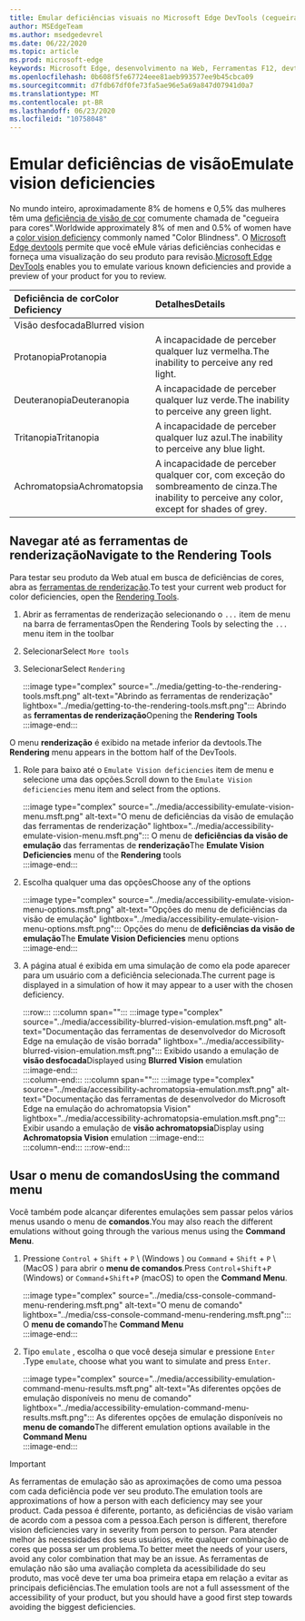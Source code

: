 ```yaml
---
title: Emular deficiências visuais no Microsoft Edge DevTools (cegueira para cores)
author: MSEdgeTeam
ms.author: msedgedevrel
ms.date: 06/22/2020
ms.topic: article
ms.prod: microsoft-edge
keywords: Microsoft Edge, desenvolvimento na Web, Ferramentas F12, devtools
ms.openlocfilehash: 0b608f5fe67724eee81aeb993577ee9b45cbca09
ms.sourcegitcommit: d7fdb67df0fe73fa5ae96e5a69a847d07941d0a7
ms.translationtype: MT
ms.contentlocale: pt-BR
ms.lasthandoff: 06/23/2020
ms.locfileid: "10758048"
---
```

# <span data-ttu-id="54d1d-103">Emular deficiências de visão</span><span class="sxs-lookup"><span data-stu-id="54d1d-103">Emulate vision deficiencies</span></span>

<span data-ttu-id="54d1d-104">No mundo inteiro, aproximadamente 8% de homens e 0,5% das mulheres têm uma [deficiência de visão de cor][ColorblindawarenessMain] comumente chamada de "cegueira para cores".</span><span class="sxs-lookup"><span data-stu-id="54d1d-104">Worldwide approximately 8% of men and 0.5% of women have a [color vision deficiency][ColorblindawarenessMain] commonly named "Color Blindness".</span></span>  <span data-ttu-id="54d1d-105">O [Microsoft Edge devtools][MicrosoftEdgeDevTools] permite que você eMule várias deficiências conhecidas e forneça uma visualização do seu produto para revisão.</span><span class="sxs-lookup"><span data-stu-id="54d1d-105">[Microsoft Edge DevTools][MicrosoftEdgeDevTools] enables you to emulate various known deficiencies and provide a preview of your product for you to review.</span></span>  

| <span data-ttu-id="54d1d-106">Deficiência de cor</span><span class="sxs-lookup"><span data-stu-id="54d1d-106">Color Deficiency</span></span> | <span data-ttu-id="54d1d-107">Detalhes</span><span class="sxs-lookup"><span data-stu-id="54d1d-107">Details</span></span> |  
|:--- |:--- |  
| <span data-ttu-id="54d1d-108">Visão desfocada</span><span class="sxs-lookup"><span data-stu-id="54d1d-108">Blurred vision</span></span> |  |   
| <span data-ttu-id="54d1d-109">Protanopia</span><span class="sxs-lookup"><span data-stu-id="54d1d-109">Protanopia</span></span> | <span data-ttu-id="54d1d-110">A incapacidade de perceber qualquer luz vermelha.</span><span class="sxs-lookup"><span data-stu-id="54d1d-110">The inability to perceive any red light.</span></span> |  
| <span data-ttu-id="54d1d-111">Deuteranopia</span><span class="sxs-lookup"><span data-stu-id="54d1d-111">Deuteranopia</span></span> | <span data-ttu-id="54d1d-112">A incapacidade de perceber qualquer luz verde.</span><span class="sxs-lookup"><span data-stu-id="54d1d-112">The inability to perceive any green light.</span></span> |  
| <span data-ttu-id="54d1d-113">Tritanopia</span><span class="sxs-lookup"><span data-stu-id="54d1d-113">Tritanopia</span></span> | <span data-ttu-id="54d1d-114">A incapacidade de perceber qualquer luz azul.</span><span class="sxs-lookup"><span data-stu-id="54d1d-114">The inability to perceive any blue light.</span></span> |  
| <span data-ttu-id="54d1d-115">Achromatopsia</span><span class="sxs-lookup"><span data-stu-id="54d1d-115">Achromatopsia</span></span> | <span data-ttu-id="54d1d-116">A incapacidade de perceber qualquer cor, com exceção do sombreamento de cinza.</span><span class="sxs-lookup"><span data-stu-id="54d1d-116">The inability to perceive any color, except for shades of grey.</span></span> |  

## <span data-ttu-id="54d1d-117">Navegar até as ferramentas de renderização</span><span class="sxs-lookup"><span data-stu-id="54d1d-117">Navigate to the Rendering Tools</span></span>  

<span data-ttu-id="54d1d-118">Para testar seu produto da Web atual em busca de deficiências de cores, abra as [ferramentas de renderização][RenderingTools].</span><span class="sxs-lookup"><span data-stu-id="54d1d-118">To test your current web product for color deficiencies, open the [Rendering Tools][RenderingTools].</span></span>  

1.  <span data-ttu-id="54d1d-119">Abrir as ferramentas de renderização selecionando o `...` item de menu na barra de ferramentas</span><span class="sxs-lookup"><span data-stu-id="54d1d-119">Open the Rendering Tools by selecting the `...` menu item in the toolbar</span></span>  
1.  <span data-ttu-id="54d1d-120">Selecionar</span><span class="sxs-lookup"><span data-stu-id="54d1d-120">Select</span></span> `More tools`  
1.  <span data-ttu-id="54d1d-121">Selecionar</span><span class="sxs-lookup"><span data-stu-id="54d1d-121">Select</span></span> `Rendering`  
    
    :::image type="complex" source="../media/getting-to-the-rendering-tools.msft.png" alt-text="Abrindo as ferramentas de renderização" lightbox="../media/getting-to-the-rendering-tools.msft.png":::
       <span data-ttu-id="54d1d-123">Abrindo as **ferramentas de renderização**</span><span class="sxs-lookup"><span data-stu-id="54d1d-123">Opening the **Rendering Tools**</span></span>  
    :::image-end:::  

<span data-ttu-id="54d1d-124">O menu **renderização** é exibido na metade inferior da devtools.</span><span class="sxs-lookup"><span data-stu-id="54d1d-124">The **Rendering** menu appears in the bottom half of the DevTools.</span></span>  

1.  <span data-ttu-id="54d1d-125">Role para baixo até o `Emulate Vision deficiencies` item de menu e selecione uma das opções.</span><span class="sxs-lookup"><span data-stu-id="54d1d-125">Scroll down to the `Emulate Vision deficiencies` menu item and select from the options.</span></span>  
    
    :::image type="complex" source="../media/accessibility-emulate-vision-menu.msft.png" alt-text="O menu de deficiências da visão de emulação das ferramentas de renderização" lightbox="../media/accessibility-emulate-vision-menu.msft.png":::
       <span data-ttu-id="54d1d-127">O menu de **deficiências da visão de emulação** das ferramentas de **renderização**</span><span class="sxs-lookup"><span data-stu-id="54d1d-127">The **Emulate Vision Deficiencies** menu of the **Rendering** tools</span></span>  
    :::image-end:::  
    
1.  <span data-ttu-id="54d1d-128">Escolha qualquer uma das opções</span><span class="sxs-lookup"><span data-stu-id="54d1d-128">Choose any of the options</span></span>  
    
    :::image type="complex" source="../media/accessibility-emulate-vision-menu-options.msft.png" alt-text="Opções do menu de deficiências da visão de emulação" lightbox="../media/accessibility-emulate-vision-menu-options.msft.png":::
       <span data-ttu-id="54d1d-130">Opções do menu de **deficiências da visão de emulação**</span><span class="sxs-lookup"><span data-stu-id="54d1d-130">The **Emulate Vision Deficiencies** menu options</span></span>  
    :::image-end:::  
    
1.  <span data-ttu-id="54d1d-131">A página atual é exibida em uma simulação de como ela pode aparecer para um usuário com a deficiência selecionada.</span><span class="sxs-lookup"><span data-stu-id="54d1d-131">The current page is displayed in a simulation of how it may appear to a user with the chosen deficiency.</span></span>  

    :::row:::
       :::column span="":::
          :::image type="complex" source="../media/accessibility-blurred-vision-emulation.msft.png" alt-text="Documentação das ferramentas de desenvolvedor do Microsoft Edge na emulação de visão borrada" lightbox="../media/accessibility-blurred-vision-emulation.msft.png":::
             <span data-ttu-id="54d1d-133">Exibido usando a emulação de **visão desfocada**</span><span class="sxs-lookup"><span data-stu-id="54d1d-133">Displayed using **Blurred Vision** emulation</span></span>  
          :::image-end:::  
       :::column-end:::
       :::column span="":::
          :::image type="complex" source="../media/accessibility-achromatopsia-emulation.msft.png" alt-text="Documentação das ferramentas de desenvolvedor do Microsoft Edge na emulação do achromatopsia Vision" lightbox="../media/accessibility-achromatopsia-emulation.msft.png":::
             <span data-ttu-id="54d1d-135">Exibir usando a emulação de **visão achromatopsia**</span><span class="sxs-lookup"><span data-stu-id="54d1d-135">Display using **Achromatopsia Vision** emulation</span></span> :::image-end:::  
       :::column-end:::
    :::row-end:::
    
## <span data-ttu-id="54d1d-136">Usar o menu de comandos</span><span class="sxs-lookup"><span data-stu-id="54d1d-136">Using the command menu</span></span>  

<span data-ttu-id="54d1d-137">Você também pode alcançar diferentes emulações sem passar pelos vários menus usando o menu de **comandos**.</span><span class="sxs-lookup"><span data-stu-id="54d1d-137">You may also reach the different emulations without going through the various menus using the **Command Menu**.</span></span>  

1.  <span data-ttu-id="54d1d-138">Pressione `Control` + `Shift` + `P` \ (Windows \) ou `Command` + `Shift` + `P` \ (MacOS \) para abrir o **menu de comandos**.</span><span class="sxs-lookup"><span data-stu-id="54d1d-138">Press `Control`+`Shift`+`P` \(Windows\) or `Command`+`Shift`+`P` \(macOS\) to open the **Command Menu**.</span></span>  
    
    :::image type="complex" source="../media/css-console-command-menu-rendering.msft.png" alt-text="O menu de comando" lightbox="../media/css-console-command-menu-rendering.msft.png":::
       <span data-ttu-id="54d1d-140">O **menu de comando**</span><span class="sxs-lookup"><span data-stu-id="54d1d-140">The **Command Menu**</span></span>  
    :::image-end:::  
    
1.  <span data-ttu-id="54d1d-141">Tipo `emulate` , escolha o que você deseja simular e pressione `Enter` .</span><span class="sxs-lookup"><span data-stu-id="54d1d-141">Type `emulate`, choose what you want to simulate and press `Enter`.</span></span>  
    
    :::image type="complex" source="../media/accessibility-emulation-command-menu-results.msft.png" alt-text="As diferentes opções de emulação disponíveis no menu de comando" lightbox="../media/accessibility-emulation-command-menu-results.msft.png":::
       <span data-ttu-id="54d1d-143">As diferentes opções de emulação disponíveis no **menu de comando**</span><span class="sxs-lookup"><span data-stu-id="54d1d-143">The different emulation options available in the **Command Menu**</span></span>  
    :::image-end:::  
    
> [!IMPORTANT]
> <span data-ttu-id="54d1d-144">As ferramentas de emulação são as aproximações de como uma pessoa com cada deficiência pode ver seu produto.</span><span class="sxs-lookup"><span data-stu-id="54d1d-144">The emulation tools are approximations of how a person with each deficiency may see your product.</span></span>  <span data-ttu-id="54d1d-145">Cada pessoa é diferente, portanto, as deficiências de visão variam de acordo com a pessoa com a pessoa.</span><span class="sxs-lookup"><span data-stu-id="54d1d-145">Each person is different, therefore vision deficiencies vary in severity from person to person.</span></span>  <span data-ttu-id="54d1d-146">Para atender melhor às necessidades dos seus usuários, evite qualquer combinação de cores que possa ser um problema.</span><span class="sxs-lookup"><span data-stu-id="54d1d-146">To better meet the needs of your users, avoid any color combination that may be an issue.</span></span>  <span data-ttu-id="54d1d-147">As ferramentas de emulação não são uma avaliação completa da acessibilidade do seu produto, mas você deve ter uma boa primeira etapa em relação a evitar as principais deficiências.</span><span class="sxs-lookup"><span data-stu-id="54d1d-147">The emulation tools are not a full assessment of the accessibility of your product, but you should have a good first step towards avoiding the biggest deficiencies.</span></span>  

<!-- links -->  

[MicrosoftEdgeDevTools]: /microsoft-edge/devtools-guide-chromium "Ferramentas de desenvolvedor do Microsoft Edge (Chromium)"  
[ColorblindawarenessMain]: http://www.colourblindawareness.org "A organização de conscientização de cores cego"  
[AmfcbMain]: https://www.amfcb.org "A base americana do cego colorido (AFCB)"  
[RenderingTools]: /microsoft-edge/devtools-guide-chromium/rendering-tools "Ferramentas de renderização do Microsoft Edge (Chromium)"  
